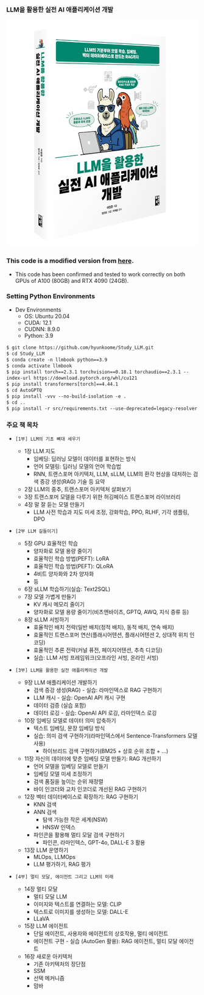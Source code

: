 ### LLM을 활용한 실전 AI 애플리케이션 개발

<img src="./figures/01_dev_AI_using_lmm.png"></img><br/>

### This code is a modified version from [here](https://github.com/onlybooks/llm).
- This code has been confirmed and tested to work correctly on both GPUs of A100 (80GB) and RTX 4090 (24GB).

### Setting Python Environments
- Dev Environments
  - OS: Ubuntu 20.04
  - CUDA: 12.1
  - CUDNN: 8.9.0
  - Python: 3.9 
```shell
$ git clone https://github.com/hyunkoome/Study_LLM.git
$ cd Study_LLM
$ conda create -n llmbook python==3.9
$ conda activate llmbook
$ pip install torch==2.3.1 torchvision==0.18.1 torchaudio==2.3.1 --index-url https://download.pytorch.org/whl/cu121
$ pip install transformers[torch]==4.44.1
$ cd AutoGPTQ
$ pip install -vvv --no-build-isolation -e .
$ cd ..
$ pip install -r src/requirements.txt --use-deprecated=legacy-resolver
```

### 주요 책 목차 
- `[1부] LLM의 기초 뼈대 세우기`
  - 1장 LLM 지도
    - 임베딩: 딥러닝 모델이 데이터를 표현하는 방식
    - 언어 모델링: 딥러닝 모델의 언어 학습법
    - RNN, 트랜스포머 아키텍처, LLM, sLLM, LLM의 환각 현상을 대처하는 검색 증강 생성(RAG) 기술 등 요약 
  - 2장 LLM의 중추, 트랜스포머 아키텍처 살펴보기
  - 3장 트랜스포머 모델을 다루기 위한 허깅페이스 트랜스포머 라이브러리
  - 4장 말 잘 듣는 모델 만들기
    - LLM 사전 학습과 지도 미세 조정, 강화학습, PPO, RLHF, 기각 샘플링, DPO


- `[2부 LLM 길들이기]`
  - 5장 GPU 효율적인 학습
    - 양자화로 모델 용량 줄이기
    - 효율적인 학습 방법(PEFT): LoRA
    - 효율적인 학습 방법(PEFT): QLoRA
    - 4비트 양자화와 2차 양자화
    - 등 
  - 6장 sLLM 학습하기(실습: Text2SQL)
  - 7장 모델 가볍게 만들기
    - KV 캐시 메모리 줄이기
    - 양자화로 모델 용량 줄이기(비츠앤바이츠, GPTQ, AWQ, 지식 증류 등)
  - 8장 sLLM 서빙하기
    - 효율적인 배치 전략(일반 배치(정적 배치), 동적 배치, 연속 배치)
    - 효율적인 트랜스포머 연산(플래시어텐션, 플래시어텐션 2, 상대적 위치 인코딩)
    - 효율적인 추론 전략(커널 퓨전, 페이지어텐션, 추측 디코딩)
    - 실습: LLM 서빙 프레임워크(오프라인 서빙, 온라인 서빙)


- `[3부] LLM을 활용한 실전 애플리케이션 개발`
  - 9장 LLM 애플리케이션 개발하기
    - 검색 증강 생성(RAG) - 실습: 라마인덱스로 RAG 구현하기
    - LLM 캐시 - 실습: OpenAI API 캐시 구현
    - 데이터 검증 (실습 포함)
    - 데이터 로깅 - 실습: OpenAI API 로깅, 라마인덱스 로깅
  - 10장 임베딩 모델로 데이터 의미 압축하기
    - 텍스트 임베딩, 문장 임베딩 방식
    - 실습: 의미 검색 구현하기(라마인덱스에서 Sentence-Transformers 모델 사용)
      - 하이브리드 검색 구현하기(BM25 + 상호 순위 조합 + ...)
  - 11장 자신의 데이터에 맞춘 임베딩 모델 만들기: RAG 개선하기
    - 언어 모델을 임베딩 모델로 만들기
    - 임베딩 모델 미세 조정하기 
    - 검색 품질을 높이는 순위 재정렬
    - 바이 인코더와 교차 인코더로 개선된 RAG 구현하기
  - 12장 벡터 데이터베이스로 확장하기: RAG 구현하기
    - KNN 검색
    - ANN 검색
      - 탐색 가능한 작은 세계(NSW)
      - HNSW 인덱스
    - 파인콘을 활용해 멀티 모달 검색 구현하기
      - 파인콘, 라마인텍스, GPT-4o, DALL-E 3 활용
  - 13장 LLM 운영하기
    - MLOps, LLMOps
    - LLM 평가하기, RAG 평가


- `[4부] 멀티 모달, 에이전트 그리고 LLM의 미래`
  - 14장 멀티 모달 
    - 멀티 모달 LLM
    - 이미지와 텍스트를 연결하는 모델: CLIP
    - 텍스트로 이미지를 생성하는 모델: DALL-E
    - LLaVA
  - 15장 LLM 에이전트
    - 단일 에이전트, 사용자와 에이전트의 상호작용, 멀티 에이전트
    - 에이전트 구현 - 실습 (AutoGen 활용): RAG 에이전트, 멀티 모달 에이전트
  - 16장 새로운 아키텍처
    - 기존 아키텍처의 장단점
    - SSM
    - 선택 메커니즘
    - 맘바   
